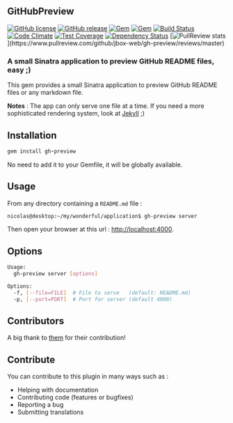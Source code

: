 ## GitHubPreview

[![GitHub license](https://img.shields.io/github/license/jbox-web/gh-preview.svg)](https://github.com/jbox-web/gh-preview/blob/master/LICENSE)
[![GitHub release](https://img.shields.io/github/release/jbox-web/gh-preview.svg)](https://github.com/jbox-web/gh-preview/releases/latest)
[![Gem](https://img.shields.io/gem/v/gh-preview.svg)](https://rubygems.org/gems/gh-preview/versions/1.0.0)
[![Gem](https://img.shields.io/gem/dtv/gh-preview.svg)](https://rubygems.org/gems/gh-preview/versions/1.0.0)
[![Build Status](https://travis-ci.org/jbox-web/gh-preview.svg?branch=master)](https://travis-ci.org/jbox-web/gh-preview)
[![Code Climate](https://codeclimate.com/github/jbox-web/gh-preview/badges/gpa.svg)](https://codeclimate.com/github/jbox-web/gh-preview)
[![Test Coverage](https://codeclimate.com/github/jbox-web/gh-preview/badges/coverage.svg)](https://codeclimate.com/github/jbox-web/gh-preview/coverage)
[![Dependency Status](https://gemnasium.com/jbox-web/gh-preview.svg)](https://gemnasium.com/jbox-web/gh-preview)
[![PullReview stats](https://www.pullreview.com/github/jbox-web/gh-preview/badges/master.svg?)](https://www.pullreview.com/github/jbox-web/gh-preview/reviews/master)

### A small Sinatra application to preview GitHub README files, easy ;)

This gem provides a small Sinatra application to preview GitHub README files or any markdown file.

**Notes** : The app can only serve one file at a time. If you need a more sophisticated rendering system, look at [Jekyll](https://github.com/jekyll/jekyll) ;)

## Installation

```ruby
gem install gh-preview
```

No need to add it to your Gemfile, it will be globally available.

## Usage

From any directory containing a ```README.md``` file :

```sh
nicolas@desktop:~/my/wonderful/application$ gh-preview server
```

Then open your browser at this url : [http://localhost:4000](http://localhost:4000).

## Options

```sh
Usage:
  gh-preview server [options]

Options:
  -f, [--file=FILE]  # File to serve   (default: README.md)
  -p, [--port=PORT]  # Port for server (default 4000)
```

## Contributors

A big thank to [them](https://github.com/jbox-web/gh-preview/blob/master/AUTHORS) for their contribution!

## Contribute

You can contribute to this plugin in many ways such as :

* Helping with documentation
* Contributing code (features or bugfixes)
* Reporting a bug
* Submitting translations
